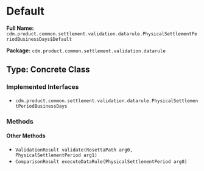 # Default

**Full Name:** `cdm.product.common.settlement.validation.datarule.PhysicalSettlementPeriodBusinessDays$Default`

**Package:** `cdm.product.common.settlement.validation.datarule`

## Type: Concrete Class

### Implemented Interfaces

- `cdm.product.common.settlement.validation.datarule.PhysicalSettlementPeriodBusinessDays`

### Methods

#### Other Methods

- `ValidationResult validate(RosettaPath arg0, PhysicalSettlementPeriod arg1)`
- `ComparisonResult executeDataRule(PhysicalSettlementPeriod arg0)`

